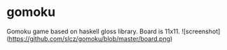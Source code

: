 # gomoku
Gomoku game based on haskell gloss library. Board is 11x11.
![screenshot] (https://github.com/slcz/gomoku/blob/master/board.png)
